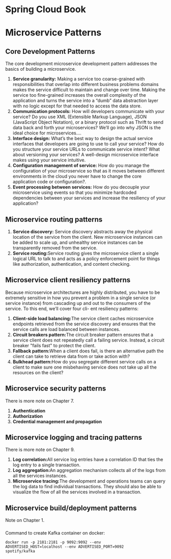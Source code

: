 # Spring Cloud Book

<h1>Microservice Patterns</h1>

<h2>Core Development Patterns</h2>
<p>
  The core development microservice development pattern addresses the basics of building a microservice.
</p>
<ol>
  <li>
    <b>Service granularity:</b> Making a service
      too coarse-grained with responsibilities that overlap into different business 
      problems domains makes the service difficult to maintain and change over time. 
      Making the service too fine-grained increases the overall complexity of the 
      application and turns the service into a “dumb” data abstraction layer with no 
      logic except for that needed to access the data store.
  </li>
  <li>
    <b>Communication protocols:</b> How will developers communicate with your service?
       Do you use XML (Extensible Markup Language), JSON (JavaScript Object Notation), 
       or a binary protocol such as Thrift to send data back and forth your microservices?
       We’ll go into why JSON is the ideal choice for microservices....   
  </li>
  <li>
    <b>Interface design:</b> What’s the best way to design the actual service interfaces that
    developers are going to use to call your service? How do you structure your service URLs 
    to communicate service intent? What about versioning your services?
    A well-design microservice interface makes using your service intuitive.   
  </li>
  <li>
    <b>Configuration management of service:</b> How do you manage the configuration of
    your microservice so that as it moves between different environments in the
    cloud you never have to change the core application code or configuration?.   
  </li>
  <li>
    <b>Event processing between services:</b> How do you decouple your microservice using
    events so that you minimize hardcoded dependencies between your services
    and increase the resiliency of your application?   
  </li>
</ol>

<h2>Microservice routing patterns</h2>
<ol>
  <li>
    <b>Service discovery:</b> Service discovery abstracts away the physical location of the service from the client. 
    New microservice instances can be added to scale up, and unhealthy service instances can be transparently removed 
    from the service.
  </li>
  <li>
    <b>Service routing:</b>Service routing gives the microservice client a single logical URL 
    to talk to and acts as a  policy enforcement point for things like authorization, authentication, 
    and content checking.
  </li>
</ol>

<h2>Microservice client resiliency patterns</h2>
<p>
  Because microservice architectures are highly distributed, you have to be extremely
  sensitive in how you prevent a problem in a single service (or service instance) from
  cascading up and out to the consumers of the service. To this end, we’ll cover four cli-
  ent resiliency patterns:
</p>

<ol>
  <li>
    <b>Client-side load balancing:</b>The service client caches microservice endpoints retrieved from the service 
      discovery and   ensures that the service calls are load balanced between instances.
  </li>
  <li>
    <b>Circuit breakers pattern:</b>The circuit breaker pattern ensures that a service client does not repeatedly 
    call a failing service. Instead, a circuit breaker "fails fast" to protect the client.
  </li>
  <li>
    <b>Fallback pattern:</b>When a client does fail, is there an alternative path the client can take to retrieve 
    data from or take action with?
  </li>
  <li>
    <b>Bulkhead pattern:</b>How do you segregate different service calls on a client to make sure one misbehaving 
    service does not take up all the resources on the client?
  </li>
</ol>


<h2>Microservice security patterns</h2>
There is more note on Chapter 7.
<ol>
  <li>
    <b>Authentication</b>
  </li>
  <li>
    <b>Authorization</b>
  </li>
  <li>
    <b>Credential management and propagation</b>
  </li>
</ol>

<h2>Microservice logging and tracing patterns</h2>
There is more note on Chapter 9.
<ol>
  <li>
    <b>Log correlation:</b>All service log entries have a correlation ID that ties the log entry to a single transaction.
  </li>
  <li>
    <b>Log aggregation:</b>An aggregation mechanism collects all of the logs from all the services instances.
  </li>
  <li>
    <b>Microservice tracing:</b>The development and operations teams can query the log data to find individual 
    transactions. They should also be able to visualize the flow of all the services involved in a transaction.
  </li>
</ol>

<h2>Microservice build/deployment patterns</h2>
Note on Chapter 1.

<h3></h3>
<p>
 Command to create Kafka container on docker:
 
 <code>docker run -p 2181:2181 -p 9092:9092 --env ADVERTISED_HOST=localhost --env ADVERTISED_PORT=9092 spotify/kafka</code>
</p>


